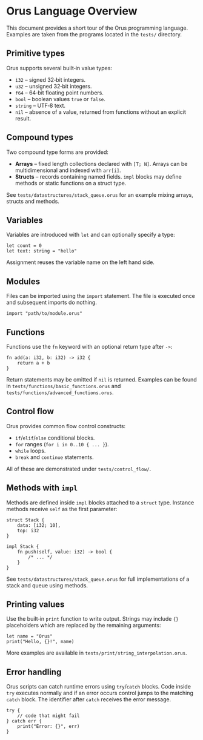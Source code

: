 # Orus Language Overview

This document provides a short tour of the Orus programming language.
Examples are taken from the programs located in the `tests/` directory.

## Primitive types

Orus supports several built‑in value types:

- `i32` – signed 32‑bit integers.
- `u32` – unsigned 32‑bit integers.
- `f64` – 64‑bit floating point numbers.
- `bool` – boolean values `true` or `false`.
- `string` – UTF‑8 text.
- `nil` – absence of a value, returned from functions without an explicit result.

## Compound types

Two compound type forms are provided:

- **Arrays** – fixed length collections declared with `[T; N]`. Arrays can be
  multidimensional and indexed with `arr[i]`.
- **Structs** – records containing named fields. `impl` blocks may define
  methods or static functions on a struct type.

See `tests/datastructures/stack_queue.orus` for an example mixing arrays,
structs and methods.

## Variables

Variables are introduced with `let` and can optionally specify a type:

```orus
let count = 0
let text: string = "hello"
```
Assignment reuses the variable name on the left hand side.

## Modules

Files can be imported using the `import` statement. The file is executed once
and subsequent imports do nothing.

```orus
import "path/to/module.orus"
```

## Functions

Functions use the `fn` keyword with an optional return type after `->`:

```orus
fn add(a: i32, b: i32) -> i32 {
    return a + b
}
```

Return statements may be omitted if `nil` is returned. Examples can be found
in `tests/functions/basic_functions.orus` and
`tests/functions/advanced_functions.orus`.

## Control flow

Orus provides common flow control constructs:

- `if`/`elif`/`else` conditional blocks.
- `for` ranges (`for i in 0..10 { ... }`).
- `while` loops.
- `break` and `continue` statements.

All of these are demonstrated under `tests/control_flow/`.

## Methods with `impl`

Methods are defined inside `impl` blocks attached to a `struct` type. Instance
methods receive `self` as the first parameter:

```orus
struct Stack {
    data: [i32; 10],
    top: i32
}

impl Stack {
    fn push(self, value: i32) -> bool {
        /* ... */
    }
}
```

See `tests/datastructures/stack_queue.orus` for full implementations of a stack
and queue using methods.

## Printing values

Use the built‑in `print` function to write output. Strings may include `{}`
placeholders which are replaced by the remaining arguments:

```orus
let name = "Orus"
print("Hello, {}!", name)
```

More examples are available in `tests/print/string_interpolation.orus`.

## Error handling

Orus scripts can catch runtime errors using `try`/`catch` blocks. Code inside
`try` executes normally and if an error occurs control jumps to the matching
`catch` block. The identifier after `catch` receives the error message.

```orus
try {
    // code that might fail
} catch err {
    print("Error: {}", err)
}
```

